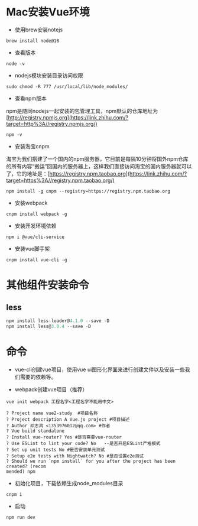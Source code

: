 # Mac安装Vue环境

- 使用brew安装notejs

```shell
brew install node@18 
```

- 查看版本

```shell
node -v
```

- nodejs模块安装目录访问权限

```shell
sudo chmod -R 777 /usr/local/lib/node_modules/
```

- 查看npm版本

npm是随同nodejs一起安装的包管理工具，npm默认的仓库地址为[http://registry.npmjs.org](https://link.zhihu.com/?target=http%3A//registry.npmjs.org/)

```shell
npm -v
```

- 安装淘宝cnpm

淘宝为我们搭建了一个国内的npm服务器，它目前是每隔10分钟将国外npm仓库的所有内容“搬运”回国内的服务器上，这样我们直接访问淘宝的国内服务器就可以了，它的地址是：[https://registry.npm.taobao.org](https://link.zhihu.com/?target=https%3A//registry.npm.taobao.org/)

```shell
npm install -g cnpm --registry=https://registry.npm.taobao.org
```

- 安装webpack

```shell
cnpm install webpack -g
```

- 安装开发环境依赖

```shell
npm i @vue/cli-service
```

- 安装vue脚手架

```shell
cnpm install vue-cli -g
```

# 其他组件安装命令

## less

```js
npm install less-loader@4.1.0 --save -D
npm install less@3.0.4 --save -D
```

# 命令

- vue-cli创建vue项目，使用vue ui图形化界面来进行创建文件以及安装一些我们需要的依赖等。

- webpack创建vue项目（推荐）

```vue
vue init webpack 工程名字<工程名字不能用中文>
```

```vue
? Project name vue2-study  #项目名称
? Project description A Vue.js project #项目描述
? Author 邓志鸿 <1353976012@qq.com> #作者
? Vue build standalone
? Install vue-router? Yes #是否需要vue-router
? Use ESLint to lint your code? No   --是否开启ESLint严格模式
? Set up unit tests No #是否安装单元测试
? Setup e2e tests with Nightwatch? No #是否设置e2e测试
? Should we run `npm install` for you after the project has been created? (recom
mended) npm
```

- 初始化项目，下载依赖生成node_modules目录

```shell
cnpm i
```

- 启动

```shell
npm run dev
```

